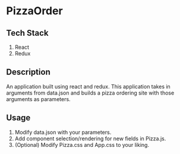 # PizzaOrder

## Tech Stack

1. React
1. Redux

## Description

An application built using react and redux.
This application takes in arguments from data.json and builds a
pizza ordering site with those arguments as parameters.

## Usage

1. Modify data.json with your parameters.
1. Add component selection/rendering for new fields in Pizza.js.
1. (Optional) Modify Pizza.css and App.css to your liking.